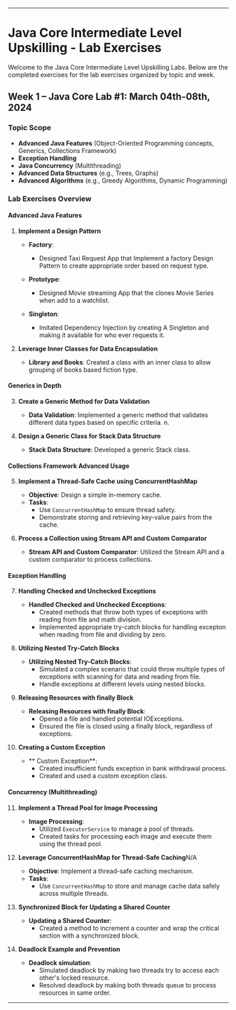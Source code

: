 
---

# Java Core Intermediate Level Upskilling - Lab Exercises

Welcome to the Java Core Intermediate Level Upskilling Labs. Below are the completed exercises for the lab exercises organized by topic and week.

## Week 1 – Java Core Lab #1: March 04th-08th, 2024

### Topic Scope
- **Advanced Java Features** (Object-Oriented Programming concepts, Generics, Collections Framework)
- **Exception Handling**
- **Java Concurrency** (Multithreading)
- **Advanced Data Structures** (e.g., Trees, Graphs)
- **Advanced Algorithms** (e.g., Greedy Algorithms, Dynamic Programming)

### Lab Exercises Overview

#### **Advanced Java Features**
1. **Implement a Design Pattern**
    - **Factory**: 
        - Designed Taxi Request App that Implement a factory Design Pattern to create appropriate order based on request type.
   
    - **Prototype**:
        - Designed Movie streaming App that the clones Movie Series when add to a watchlist.
   
   - **Singleton**:
       - Imitated Dependency Injection by creating A Singleton and making it available for who ever requests it.


2. **Leverage Inner Classes for Data Encapsulation**
    - **Library and Books**: Created a class with an inner class to allow grouping of books based fiction type.
  

#### **Generics in Depth**
3. **Create a Generic Method for Data Validation**
    - **Data Validation**: Implemented a generic method that validates different data types based on specific criteria.
n.

4. **Design a Generic Class for Stack Data Structure**
    - **Stack Data Structure**: Developed a generic Stack class.


#### **Collections Framework Advanced Usage**
5. **Implement a Thread-Safe Cache using ConcurrentHashMap**
    - **Objective**: Design a simple in-memory cache.
    - **Tasks**:
        - Use `ConcurrentHashMap` to ensure thread safety.
        - Demonstrate storing and retrieving key-value pairs from the cache.

6. **Process a Collection using Stream API and Custom Comparator**
    - **Stream API and Custom Comparator**: Utilized the Stream API and a custom comparator to process collections.

#### **Exception Handling**
7. **Handling Checked and Unchecked Exceptions**
    - **Handled Checked and Unchecked Exceptions**:
        - Created methods that throw both types of exceptions with reading from  file and math division.
        - Implemented appropriate try-catch blocks for handling excepton when reading from file and dividing by zero.

8. **Utilizing Nested Try-Catch Blocks**
    - **Utilizing Nested Try-Catch Blocks**:
        - Simulated a complex scenario that could throw multiple types of exceptions with scanning for data and reading from file.
        - Handle exceptions at different levels using nested blocks.

9. **Releasing Resources with finally Block**
    - **Releasing Resources with finally Block**:
        - Opened a file and handled potential IOExceptions.
        - Ensured the file is closed using a finally block, regardless of exceptions.

10. **Creating a Custom Exception**
    - ** Custom Exception**:
        - Created insufficient funds exception in bank withdrawal process.
        - Created and used a custom exception class.

#### **Concurrency (Multithreading)**
11. **Implement a Thread Pool for Image Processing**
    - **Image Processing**:
        - Utilized `ExecutorService` to manage a pool of threads.
        - Created tasks for processing each image and execute them using the thread pool.

12. **Leverage ConcurrentHashMap for Thread-Safe Caching**N/A
    - **Objective**: Implement a thread-safe caching mechanism.
    - **Tasks**:
        - Use `ConcurrentHashMap` to store and manage cache data safely across multiple threads.

13. **Synchronized Block for Updating a Shared Counter**
    - **Updating a Shared Counter**:
        - Created a method to increment a counter and wrap the critical section with a synchronized block.

14. **Deadlock Example and Prevention**
    - **Deadlock simulation**:
        - Simulated deadlock by making two threads try to access each other's locked resource.
        - Resolved deadlock by making both threads queue to process resources in same order.

___